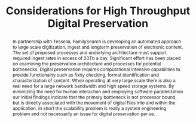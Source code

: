 ---
abstract: 'In partnership with Tessella, FamilySearch is developing an automated approach
  to large scale digitization, ingest and longterm preservation of electronic content.
  The set of proposed processes and underlying architecture must support required
  ingest rates in excess of 20Tb a day.

  Significant effort has been placed on examining the preservation architecture and
  processes for potential bottlenecks. Digital preservation requires computational
  intensive capabilities to provide functionality such as fixity checking, format
  identification and characterization of content. When operating at very large scale
  there is also a real need for a large network bandwidth and high speed storage systems.

  By minimizing the need for human interaction and employing software parallelization
  our initial findings indicate that the primary bottleneck is not processor bound,
  but is directly associated with the movement of digital files into and within the
  application. In short the scalability problem is really a system engineering problem
  and not necessarily an issue for digital preservation per se.'
creators:
- Jason Pierson
- Robert Sharpe
- James Carr
- Mark Evans
date: null
document_url: https://services.phaidra.univie.ac.at/api/object/o:294269/download
grand_parent: iPRES
institutions: []
keywords:
- singapore
- digital preservation
- digital archiving
- scalability
- automation
landing_page_url: https://phaidra.univie.ac.at/o:294269
language: eng
layout: publication
license: CC BY-SA 3.0 AT
notes_url: null
parent: iPRES 2011
publication_type: paper
size: 483161
slides_url: null
source_name: iPRES
stream_url: null
title: Considerations for High Throughput Digital Preservation
year: 2011
---